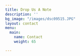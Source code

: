```yaml
---
title: Drop Us A Note
description: ''
bg_image: "/images/dsc09515.JPG"
layout: contact
menu:
  main:
    name: Contact
    weight: 65

---
```

